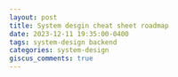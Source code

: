 ```yaml
---
layout: post
title: System desgin cheat sheet roadmap
date: 2023-12-11 19:35:00-0400
tags: system-design backend
categories: system-design
giscus_comments: true
---
```


